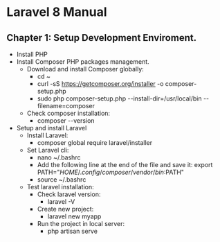# Laravel 8 Manual

## Chapter 1: Setup Development Enviroment.
* Install PHP
* Install Composer PHP packages management.
    * Download and install Composer globally:
        * cd ~
        * curl -sS https://getcomposer.org/installer -o composer-setup.php
        * sudo php composer-setup.php --install-dir=/usr/local/bin --filename=composer
    * Check composer installation:
        * composer --version
* Setup and install Laravel
   * Install Laravel:
        * composer global require laravel/installer
   * Set Laravel cli:
        * nano ~/.bashrc
        * Add the following line at the end of the file and save it: export PATH="$HOME/.config/composer/vendor/bin:$PATH"
        * source ~/.bashrc
   * Test laravel installation:
        * Check laravel version:
            * laravel -V
        * Create new project:
            * laravel new myapp
        * Run the project in local server:
            * php artisan serve

